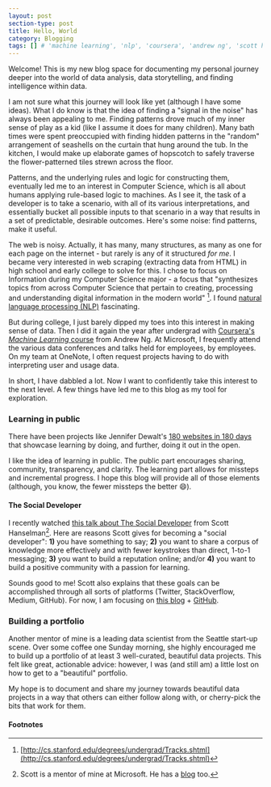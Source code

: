 ```yaml
---
layout: post
section-type: post
title: Hello, World
category: Blogging
tags: [] # 'machine learning', 'nlp', 'coursera', 'andrew ng', 'scott hanselman', 'data science', 'background', 'computer science', 'stanford', 'onenote', 'microsoft'
---
```


Welcome! This is my new blog space for documenting my personal journey deeper into the world of data analysis, data storytelling, and finding intelligence within data.

I am not sure what this journey will look like yet (although I have some ideas). What I do know is that the idea of finding a "signal in the noise" has always been appealing to me. Finding patterns drove much of my inner sense of play as a kid (like I assume it does for many children). Many bath times were spent preoccupied with finding hidden patterns in the "random" arrangement of seashells on the curtain that hung around the tub. In the kitchen, I would make up elaborate games of hopscotch to safely traverse the flower-patterned tiles strewn across the floor.

Patterns, and the underlying rules and logic for constructing them, eventually led me to an interest in Computer Science, which is all about humans applying rule-based logic to machines. As I see it, the task of a developer is to take a scenario, with all of its various interpretations, and essentially bucket all possible inputs to that scenario in a way that results in a set of predictable, desirable outcomes. Here's some noise: find patterns, make it useful.

The web is noisy. Actually, it has many, many structures, as many as one for each page on the internet - but rarely is any of it structured _for me_. I became very interested in web scraping (extracting data from HTML) in high school and early college to solve for this. I chose to focus on Information during my Computer Science major - a focus that "synthesizes topics from across Computer Science that pertain to creating, processing and understanding digital information in the modern world" [^cs-tracks]. I found [natural language processing (NLP)](https://en.wikipedia.org/wiki/Natural_language_processing) fascinating.

But during college, I just barely dipped my toes into this interest in making sense of data. Then I did it again the year after undergrad with [Coursera's _Machine Learning_ course](https://www.coursera.org/learn/machine-learning) from Andrew Ng. At Microsoft, I frequently attend the various data conferences and talks held for employees, by employees. On my team at OneNote, I often request projects having to do with interpreting user and usage data.

In short, I have dabbled a lot. Now I want to confidently take this interest to the next level. A few things have led me to this blog as my tool for exploration.

### Learning in public

There have been projects like Jennifer Dewalt's [180 websites in 180 days](http://blog.jenniferdewalt.com/post/62998082815/after-180-websites-im-ready-to-start-the-rest-of) that showcase learning by doing, and further, doing it out in the open.

I like the idea of learning in public. The public part encourages sharing, community, transparency, and clarity. The learning part allows for missteps and incremental progress. I hope this blog will provide all of those elements (although, you know, the fewer missteps the better :smile:).

#### The Social Developer

I recently watched [this talk about The Social Developer](https://channel9.msdn.com/Events/NexTech-Africa/2017/Brk21) from Scott Hanselman[^scott]. Here are reasons Scott gives for becoming a "social developer": **1)** you have something to say; **2)** you want to share a corpus of knowledge more effectively and with fewer keystrokes than direct, 1-to-1 messaging; **3)** you want to build a reputation online; and/or **4)** you want to build a positive community with a passion for learning.

Sounds good to me! Scott also explains that these goals can be accomplished through all sorts of platforms (Twitter, StackOverflow, Medium, GitHub). For now, I am focusing on [this blog](/blog) + [GitHub](https://www.github.com/iconix).

### Building a portfolio

Another mentor of mine is a leading data scientist from the Seattle start-up scene. Over some coffee one Sunday morning, she highly encouraged me to build up a portfolio of at least 3 well-curated, beautiful data projects. This felt like great, actionable advice: however, I was (and still am) a little lost on how to get to a "beautiful" portfolio.

My hope is to document and share my journey towards beautiful data projects in a way that others can either follow along with, or cherry-pick the bits that work for them.

#### Footnotes

[^cs-tracks]: [http://cs.stanford.edu/degrees/undergrad/Tracks.shtml](http://cs.stanford.edu/degrees/undergrad/Tracks.shtml)
[^scott]: Scott is a mentor of mine at Microsoft. He has a [blog](https://www.hanselman.com/) too.
